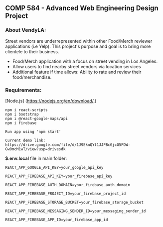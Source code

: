 ## COMP 584 - Advanced Web Engineering Design Project

### About VendyLA:
Street vendors are underrepresented within other Food/Merch reviewer applications (i.e Yelp). This project's purpose and goal is to bring more clientele to their business.

- Food/Merch application with a focus on street vending in Los Angeles.
- Allow users to find nearby street vendors via location services
- Additional feature if time allows:  Ability to rate and review their food/merchandise.



### Requirements:

[Node.js] (https://nodejs.org/en/download/.)

```
npm i react-scripts
npm i bootstrap
npm i @react-google-maps/api
npm i firebase

Run app using 'npm start'

Current demo link: https://drive.google.com/file/d/1J9EknQYt1JJPBcGjcG5PDW-Gw0mcM1wT/view?usp=drivesdk
```

**$.env.local** file in main folder:
```
REACT_APP_GOOGLE_API_KEY=your_google_api_key

REACT_APP_FIREBASE_API_KEY=your_firebase_api_key

REACT_APP_FIREBASE_AUTH_DOMAIN=your_firebase_auth_domain

REACT_APP_FIREBASE_PROJECT_ID=your_firebase_project_id

REACT_APP_FIREBASE_STORAGE_BUCKET=your_firebase_storage_bucket

REACT_APP_FIREBASE_MESSAGING_SENDER_ID=your_messaging_sender_id

REACT_APP_FIREBASE_APP_ID=your_firebase_app_id

